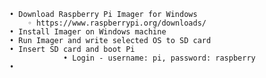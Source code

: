     • Download Raspberry Pi Imager for Windows
        ◦ https://www.raspberrypi.org/downloads/
    • Install Imager on Windows machine
    • Run Imager and write selected OS to SD card
    • Insert SD card and boot Pi
                • Login - username: pi, password: raspberry
    • 